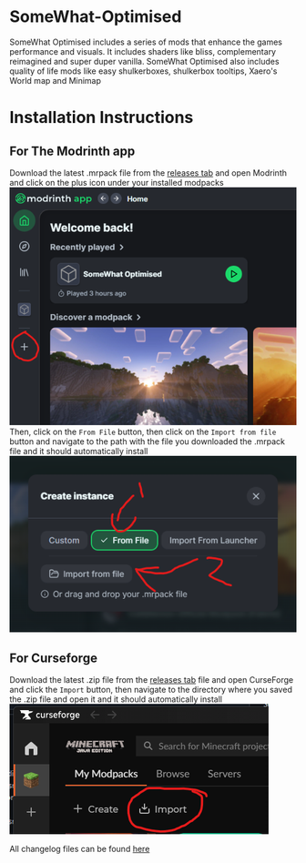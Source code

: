 # SomeWhat-Optimised
SomeWhat Optimised includes a series of mods that enhance the games performance and visuals. 
It includes shaders like bliss, complementary reimagined and super duper vanilla. SomeWhat Optimised also includes quality of life mods like easy shulkerboxes, shulkerbox tooltips, Xaero's World map and Minimap

# Installation Instructions

## For The Modrinth app

Download the latest .mrpack file from the [releases tab](https://github.com/Ghostboo124/SomeWhat-Optimised/releases) and open Modrinth and click on the plus icon under your installed modpacks
![image](https://github.com/Ghostboo124/SomeWhat-Optimised/blob/main/src/images/modrinth-addingModpack1.png)
Then, click on the `From File` button, then click on the `Import from file` button and navigate to the path with the file you downloaded the .mrpack file and it should automatically install
![image](https://github.com/Ghostboo124/SomeWhat-Optimised/blob/main/src/images/modrinth-addingModpack2.png)

## For Curseforge

Download the latest .zip file from the [releases tab](https://github.com/Ghostboo124/SomeWhat-Optimised/releases) file and open CurseForge and click the `Import` button, then navigate to the directory where you saved the .zip file and open it and it should automatically install
![image](https://github.com/Ghostboo124/SomeWhat-Optimised/blob/main/src/images/curseforge-addingModpack1.png)


All changelog files can be found [here](https://github.com/Ghostboo124/SomeWhat-Optimised/blob/main/Changelog)
